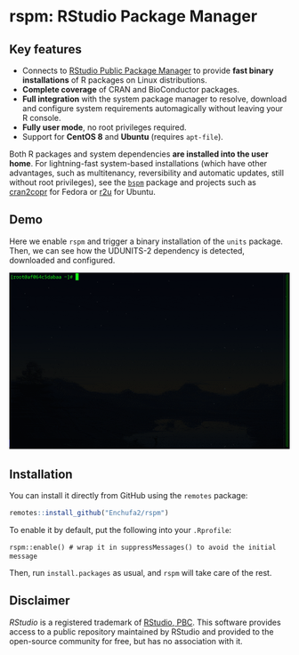 # rspm: RStudio Package Manager

## Key features

- Connects to [RStudio Public Package Manager](https://packagemanager.rstudio.com/)
  to provide **fast binary installations** of R packages on Linux distributions.
- **Complete coverage** of CRAN and BioConductor packages. 
- **Full integration** with the system package manager to resolve, download and
  configure system requirements automagically without leaving your R console.
- **Fully user mode**, no root privileges required.
- Support for **CentOS 8** and **Ubuntu** (requires `apt-file`).

Both R packages and system dependencies **are installed into the user home**.
For lightning-fast system-based installations (which have other advantages,
such as multitenancy, reversibility and automatic updates, still without root
privileges), see the [`bspm`](https://github.com/Enchufa2/bspm) package and
projects such as [cran2copr](https://github.com/Enchufa2/cran2copr) for Fedora
or [r2u](https://github.com/eddelbuettel/r2u) for Ubuntu.

## Demo

Here we enable `rspm` and trigger a binary installation of the `units` package.
Then, we can see how the UDUNITS-2 dependency is detected, downloaded and
configured.

![](https://github.com/Enchufa2/rspm/blob/main/docs/assets/rspm_units.gif?raw=true)

## Installation

You can install it directly from GitHub using the `remotes` package:

```r
remotes::install_github("Enchufa2/rspm")
```

To enable it by default, put the following into your `.Rprofile`:

```
rspm::enable() # wrap it in suppressMessages() to avoid the initial message
```

Then, run `install.packages` as usual, and `rspm` will take care of the rest.

## Disclaimer

_RStudio_ is a registered trademark of [RStudio, PBC](https://www.rstudio.com/).
This software provides access to a public repository maintained by RStudio and
provided to the open-source community for free, but has no association with it.
